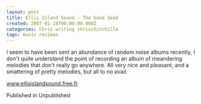 ```yaml
---
layout: post
title: Ellis Island Sound - The Good Seed
created: 2007-01-18T00:00:00.000Z
categories: Chris writing chrischinchilla
tags: music reviews
---
```


I seem to have been sent an abundance of random noise albums recently, I don't quite understand the point of recording an album of meandering melodies that don't really go anywhere. All very nice and pleasant, and a smattering of pretty melodies, but all to no avail.

<a href='https://www.ellisislandsound.free.fr' target='_blank'>www.ellisislandsound.free.fr</a>

Published in Unpublished
